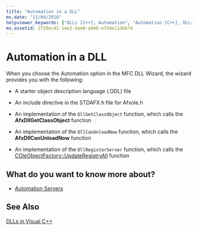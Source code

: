 ```yaml
---
title: "Automation in a DLL"
ms.date: "11/04/2016"
helpviewer_keywords: ["DLLs [C++], Automation", "Automation [C++], DLLs"]
ms.assetid: 2728ecd1-14e2-4ae0-a946-e749e11dbb74
---
```

# Automation in a DLL

When you choose the Automation option in the MFC DLL Wizard, the wizard provides you with the following:

- A starter object description language (.ODL) file

- An include directive in the STDAFX.h file for Afxole.h

- An implementation of the `DllGetClassObject` function, which calls the **AfxDllGetClassObject** function

- An implementation of the `DllCanUnloadNow` function, which calls the **AfxDllCanUnloadNow** function

- An implementation of the `DllRegisterServer` function, which calls the [COleObjectFactory::UpdateRegistryAll](../mfc/reference/coleobjectfactory-class.md#updateregistryall) function

## What do you want to know more about?

- [Automation Servers](../mfc/automation-servers.md)

## See Also

[DLLs in Visual C++](../build/dlls-in-visual-cpp.md)